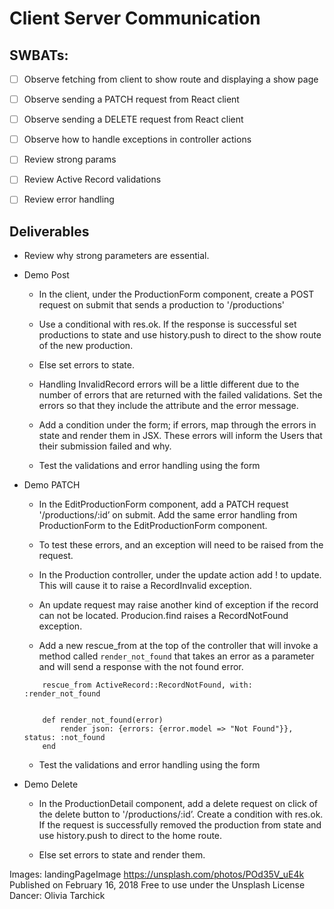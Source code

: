 # Client Server Communication

## SWBATs:
- [ ] Observe fetching from client to show route and displaying a show page
- [ ] Observe sending a PATCH request from React client
- [ ] Observe sending a DELETE request from React client
- [ ] Observe how to handle exceptions in controller actions
- [ ] Review strong params
- [ ] Review Active Record validations
- [ ] Review error handling


## Deliverables
- Review why strong parameters are essential. 

- Demo Post
    - In the client, under the ProductionForm component, create a POST request on submit that sends a production to '/productions'

    - Use a conditional with res.ok. If the response is successful set productions to state and use history.push to direct to the show route of the new production. 
    - Else set errors to state. 

    - Handling InvalidRecord errors will be a little different due to the number of errors that are returned with the failed validations. Set the errors so that they include the attribute and the error message. 
    
    - Add a condition under the form; if errors, map through the errors in state and render them in JSX. These errors will inform the Users that their submission failed and why.
    
    - Test the validations and error handling using the form
    
- Demo PATCH
    - In the EditProductionForm component, add a PATCH request  '/productions/:id’ on submit. Add the same error handling from ProductionForm to the  EditProductionForm component.

    - To test these errors, and an exception will need to be raised from the request. 
    - In the Production controller, under the update action add ! to update. This will cause it to raise a RecordInvalid exception. 

    - An update request may raise another kind of exception if the record can not be located. Producion.find raises a RecordNotFound exception. 

    - Add a new rescue_from at the top of the controller that will invoke a method called `render_not_found` that takes an error as a parameter and will send a response with the not found error. 

    ```
        rescue_from ActiveRecord::RecordNotFound, with: :render_not_found


        def render_not_found(error)
            render json: {errors: {error.model => "Not Found"}}, status: :not_found
        end
    ```
    - Test the validations and error handling using the form

- Demo Delete
    - In the ProductionDetail component, add a delete request on click of the delete button to  '/productions/:id’. Create a condition with res.ok. If the request is successfully removed the production from state and use history.push to direct to the home route.

    - Else set errors to state and render them. 





Images:
landingPageImage
https://unsplash.com/photos/POd35V_uE4k
Published on February 16, 2018
Free to use under the Unsplash License
Dancer: Olivia Tarchick